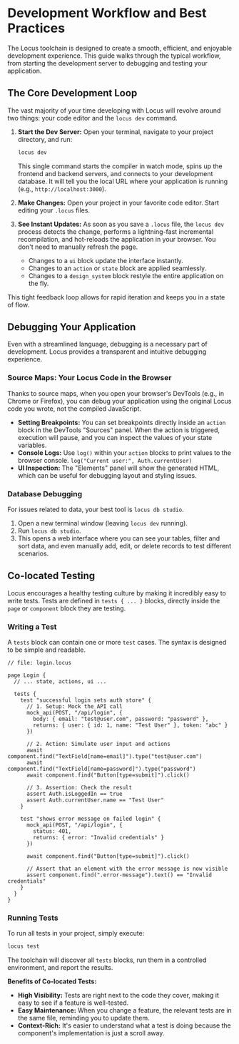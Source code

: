 # Development Workflow and Best Practices

The Locus toolchain is designed to create a smooth, efficient, and enjoyable development experience. This guide walks through the typical workflow, from starting the development server to debugging and testing your application.

## The Core Development Loop

The vast majority of your time developing with Locus will revolve around two things: your code editor and the `locus dev` command.

1.  **Start the Dev Server:**
    Open your terminal, navigate to your project directory, and run:
    ```bash
    locus dev
    ```
    This single command starts the compiler in watch mode, spins up the frontend and backend servers, and connects to your development database. It will tell you the local URL where your application is running (e.g., `http://localhost:3000`).

2.  **Make Changes:**
    Open your project in your favorite code editor. Start editing your `.locus` files.

3.  **See Instant Updates:**
    As soon as you save a `.locus` file, the `locus dev` process detects the change, performs a lightning-fast incremental recompilation, and hot-reloads the application in your browser. You don't need to manually refresh the page.
    *   Changes to a `ui` block update the interface instantly.
    *   Changes to an `action` or `state` block are applied seamlessly.
    *   Changes to a `design_system` block restyle the entire application on the fly.


This tight feedback loop allows for rapid iteration and keeps you in a state of flow.

## Debugging Your Application

Even with a streamlined language, debugging is a necessary part of development. Locus provides a transparent and intuitive debugging experience.

### Source Maps: Your Locus Code in the Browser

Thanks to source maps, when you open your browser's DevTools (e.g., in Chrome or Firefox), you can debug your application using the original Locus code you wrote, not the compiled JavaScript.

*   **Setting Breakpoints:** You can set breakpoints directly inside an `action` block in the DevTools "Sources" panel. When the action is triggered, execution will pause, and you can inspect the values of your state variables.
*   **Console Logs:** Use `log()` within your `action` blocks to print values to the browser console. `log("Current user:", Auth.currentUser)`
*   **UI Inspection:** The "Elements" panel will show the generated HTML, which can be useful for debugging layout and styling issues.

### Database Debugging

For issues related to data, your best tool is `locus db studio`.

1.  Open a new terminal window (leaving `locus dev` running).
2.  Run `locus db studio`.
3.  This opens a web interface where you can see your tables, filter and sort data, and even manually add, edit, or delete records to test different scenarios.

## Co-located Testing

Locus encourages a healthy testing culture by making it incredibly easy to write tests. Tests are defined in `tests { ... }` blocks, directly inside the `page` or `component` block they are testing.

### Writing a Test

A `tests` block can contain one or more `test` cases. The syntax is designed to be simple and readable.

```locus
// file: login.locus

page Login {
  // ... state, actions, ui ...
  
  tests {
    test "successful login sets auth store" {
      // 1. Setup: Mock the API call
      mock_api(POST, "/api/login", {
        body: { email: "test@user.com", password: "password" },
        returns: { user: { id: 1, name: "Test User" }, token: "abc" }
      })

      // 2. Action: Simulate user input and actions
      await component.find("TextField[name=email]").type("test@user.com")
      await component.find("TextField[name=password]").type("password")
      await component.find("Button[type=submit]").click()

      // 3. Assertion: Check the result
      assert Auth.isLoggedIn == true
      assert Auth.currentUser.name == "Test User"
    }

    test "shows error message on failed login" {
      mock_api(POST, "/api/login", {
        status: 401,
        returns: { error: "Invalid credentials" }
      })

      await component.find("Button[type=submit]").click()

      // Assert that an element with the error message is now visible
      assert component.find(".error-message").text() == "Invalid credentials"
    }
  }
}
```

### Running Tests

To run all tests in your project, simply execute:

```bash
locus test
```

The toolchain will discover all `tests` blocks, run them in a controlled environment, and report the results.


**Benefits of Co-located Tests:**
*   **High Visibility:** Tests are right next to the code they cover, making it easy to see if a feature is well-tested.
*   **Easy Maintenance:** When you change a feature, the relevant tests are in the same file, reminding you to update them.
*   **Context-Rich:** It's easier to understand what a test is doing because the component's implementation is just a scroll away.
